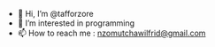 - 👋 Hi, I’m @tafforzore
- 👀 I’m interested in programming
- 📫 How to reach me :  nzomutchawilfrid@gmail.com

<!---
Tafforzore/Taforzore is a ✨ english

I am a freelance backend developer with other frontend knowledge. 
currently I am specializing in the frontend by seeking to become a fullstack developer.
 I really like programming and I spend most of my time programming.
For any project  or information  contact me at nzomutchawilfrid@gmail.com 
--->
